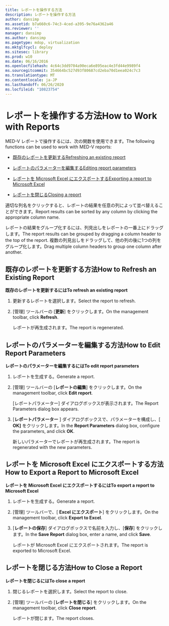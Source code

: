 ```yaml
---
title: レポートを操作する方法
description: レポートを操作する方法
author: dansimp
ms.assetid: b7a660c6-74c3-4ced-a395-9e76a4362a46
ms.reviewer: ''
manager: dansimp
ms.author: dansimp
ms.pagetype: mdop, virtualization
ms.mktglfcycl: deploy
ms.sitesec: library
ms.prod: w10
ms.date: 06/16/2016
ms.openlocfilehash: 4c64c3dd9704a90eca6e895eac4e3fd44e9989f4
ms.sourcegitcommit: 354664bc527d93f80687cd2eba70d1eea024c7c3
ms.translationtype: MT
ms.contentlocale: ja-JP
ms.lasthandoff: 06/26/2020
ms.locfileid: "10823754"
---
```

# <span data-ttu-id="d3fbb-103">レポートを操作する方法</span><span class="sxs-lookup"><span data-stu-id="d3fbb-103">How to Work with Reports</span></span>


<span data-ttu-id="d3fbb-104">MED-V レポートで操作するには、次の関数を使用できます。</span><span class="sxs-lookup"><span data-stu-id="d3fbb-104">The following functions can be used to work with MED-V reports:</span></span>

-   [<span data-ttu-id="d3fbb-105">既存のレポートを更新する</span><span class="sxs-lookup"><span data-stu-id="d3fbb-105">Refreshing an existing report</span></span>](#bkmk-howtorefreshanexistingreport)

-   [<span data-ttu-id="d3fbb-106">レポートのパラメーターを編集する</span><span class="sxs-lookup"><span data-stu-id="d3fbb-106">Editing report parameters</span></span>](#bkmk-howtoeditreportparameters)

-   [<span data-ttu-id="d3fbb-107">レポートを Microsoft Excel にエクスポートする</span><span class="sxs-lookup"><span data-stu-id="d3fbb-107">Exporting a report to Microsoft Excel</span></span>](#bkmk-howtoexportareporttoexcel)

-   [<span data-ttu-id="d3fbb-108">レポートを閉じる</span><span class="sxs-lookup"><span data-stu-id="d3fbb-108">Closing a report</span></span>](#bkmk-howtocoseareport)

<span data-ttu-id="d3fbb-109">適切な列名をクリックすると、レポートの結果を任意の列によって並べ替えることができます。</span><span class="sxs-lookup"><span data-stu-id="d3fbb-109">Report results can be sorted by any column by clicking the appropriate column name.</span></span>

<span data-ttu-id="d3fbb-110">レポートの結果をグループ化するには、列見出しをレポートの一番上にドラッグします。</span><span class="sxs-lookup"><span data-stu-id="d3fbb-110">The report results can be grouped by dragging a column header to the top of the report.</span></span> <span data-ttu-id="d3fbb-111">複数の列見出しをドラッグして、他の列の後に1つの列をグループ化します。</span><span class="sxs-lookup"><span data-stu-id="d3fbb-111">Drag multiple column headers to group one column after another.</span></span>

## <a href="" id="bkmk-howtorefreshanexistingreport"></a><span data-ttu-id="d3fbb-112">既存のレポートを更新する方法</span><span class="sxs-lookup"><span data-stu-id="d3fbb-112">How to Refresh an Existing Report</span></span>


**<span data-ttu-id="d3fbb-113">既存のレポートを更新するには</span><span class="sxs-lookup"><span data-stu-id="d3fbb-113">To refresh an existing report</span></span>**

1.  <span data-ttu-id="d3fbb-114">更新するレポートを選択します。</span><span class="sxs-lookup"><span data-stu-id="d3fbb-114">Select the report to refresh.</span></span>

2.  <span data-ttu-id="d3fbb-115">[管理] ツールバーの [**更新**] をクリックします。</span><span class="sxs-lookup"><span data-stu-id="d3fbb-115">On the management toolbar, click **Refresh**.</span></span>

    <span data-ttu-id="d3fbb-116">レポートが再生成されます。</span><span class="sxs-lookup"><span data-stu-id="d3fbb-116">The report is regenerated.</span></span>

## <a href="" id="bkmk-howtoeditreportparameters"></a><span data-ttu-id="d3fbb-117">レポートのパラメーターを編集する方法</span><span class="sxs-lookup"><span data-stu-id="d3fbb-117">How to Edit Report Parameters</span></span>


**<span data-ttu-id="d3fbb-118">レポートのパラメーターを編集するには</span><span class="sxs-lookup"><span data-stu-id="d3fbb-118">To edit report parameters</span></span>**

1.  <span data-ttu-id="d3fbb-119">レポートを生成する。</span><span class="sxs-lookup"><span data-stu-id="d3fbb-119">Generate a report.</span></span>

2.  <span data-ttu-id="d3fbb-120">[管理] ツールバーの [**レポートの編集**] をクリックします。</span><span class="sxs-lookup"><span data-stu-id="d3fbb-120">On the management toolbar, click **Edit report**.</span></span>

    <span data-ttu-id="d3fbb-121">[レポートパラメーター] ダイアログボックスが表示されます。</span><span class="sxs-lookup"><span data-stu-id="d3fbb-121">The Report Parameters dialog box appears.</span></span>

3.  <span data-ttu-id="d3fbb-122">[**レポートパラメーター** ] ダイアログボックスで、パラメーターを構成し、[ **OK]** をクリックします。</span><span class="sxs-lookup"><span data-stu-id="d3fbb-122">In the **Report Parameters** dialog box, configure the parameters, and click **OK**.</span></span>

    <span data-ttu-id="d3fbb-123">新しいパラメーターでレポートが再生成されます。</span><span class="sxs-lookup"><span data-stu-id="d3fbb-123">The report is regenerated with the new parameters.</span></span>

## <a href="" id="bkmk-howtoexportareporttoexcel"></a><span data-ttu-id="d3fbb-124">レポートを Microsoft Excel にエクスポートする方法</span><span class="sxs-lookup"><span data-stu-id="d3fbb-124">How to Export a Report to Microsoft Excel</span></span>


**<span data-ttu-id="d3fbb-125">レポートを Microsoft Excel にエクスポートするには</span><span class="sxs-lookup"><span data-stu-id="d3fbb-125">To export a report to Microsoft Excel</span></span>**

1.  <span data-ttu-id="d3fbb-126">レポートを生成する。</span><span class="sxs-lookup"><span data-stu-id="d3fbb-126">Generate a report.</span></span>

2.  <span data-ttu-id="d3fbb-127">[管理] ツールバーで、[ **Excel にエクスポート**] をクリックします。</span><span class="sxs-lookup"><span data-stu-id="d3fbb-127">On the management toolbar, click **Export to Excel**.</span></span>

3.  <span data-ttu-id="d3fbb-128">[**レポートの保存**] ダイアログボックスで名前を入力し、[**保存**] をクリックします。</span><span class="sxs-lookup"><span data-stu-id="d3fbb-128">In the **Save Report** dialog box, enter a name, and click **Save**.</span></span>

    <span data-ttu-id="d3fbb-129">レポートが Microsoft Excel にエクスポートされます。</span><span class="sxs-lookup"><span data-stu-id="d3fbb-129">The report is exported to Microsoft Excel.</span></span>

## <a href="" id="bkmk-howtocoseareport"></a><span data-ttu-id="d3fbb-130">レポートを閉じる方法</span><span class="sxs-lookup"><span data-stu-id="d3fbb-130">How to Close a Report</span></span>


**<span data-ttu-id="d3fbb-131">レポートを閉じるには</span><span class="sxs-lookup"><span data-stu-id="d3fbb-131">To close a report</span></span>**

1.  <span data-ttu-id="d3fbb-132">閉じるレポートを選択します。</span><span class="sxs-lookup"><span data-stu-id="d3fbb-132">Select the report to close.</span></span>

2.  <span data-ttu-id="d3fbb-133">[管理] ツールバーの [**レポートを閉じる**] をクリックします。</span><span class="sxs-lookup"><span data-stu-id="d3fbb-133">On the management toolbar, click **Close report**.</span></span>

    <span data-ttu-id="d3fbb-134">レポートが閉じます。</span><span class="sxs-lookup"><span data-stu-id="d3fbb-134">The report closes.</span></span>

 

 





